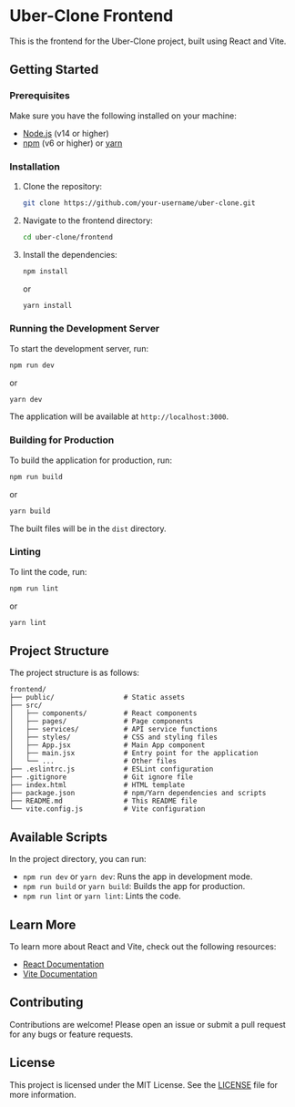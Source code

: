 # Uber-Clone Frontend

This is the frontend for the Uber-Clone project, built using React and Vite.

## Getting Started

### Prerequisites

Make sure you have the following installed on your machine:

- [Node.js](https://nodejs.org/) (v14 or higher)
- [npm](https://www.npmjs.com/) (v6 or higher) or [yarn](https://yarnpkg.com/)

### Installation

1. Clone the repository:

   ```sh
   git clone https://github.com/your-username/uber-clone.git
   ```

2. Navigate to the frontend directory:

   ```sh
   cd uber-clone/frontend
   ```

3. Install the dependencies:

   ```sh
   npm install
   ```

   or

   ```sh
   yarn install
   ```

### Running the Development Server

To start the development server, run:

```sh
npm run dev
```

or

```sh
yarn dev
```

The application will be available at `http://localhost:3000`.

### Building for Production

To build the application for production, run:

```sh
npm run build
```

or

```sh
yarn build
```

The built files will be in the `dist` directory.

### Linting

To lint the code, run:

```sh
npm run lint
```

or

```sh
yarn lint
```

## Project Structure

The project structure is as follows:

```
frontend/
├── public/                 # Static assets
├── src/
│   ├── components/         # React components
│   ├── pages/              # Page components
│   ├── services/           # API service functions
│   ├── styles/             # CSS and styling files
│   ├── App.jsx             # Main App component
│   ├── main.jsx            # Entry point for the application
│   └── ...                 # Other files
├── .eslintrc.js            # ESLint configuration
├── .gitignore              # Git ignore file
├── index.html              # HTML template
├── package.json            # npm/Yarn dependencies and scripts
├── README.md               # This README file
└── vite.config.js          # Vite configuration
```

## Available Scripts

In the project directory, you can run:

- `npm run dev` or `yarn dev`: Runs the app in development mode.
- `npm run build` or `yarn build`: Builds the app for production.
- `npm run lint` or `yarn lint`: Lints the code.

## Learn More

To learn more about React and Vite, check out the following resources:

- [React Documentation](https://reactjs.org/)
- [Vite Documentation](https://vitejs.dev/)

## Contributing

Contributions are welcome! Please open an issue or submit a pull request for any bugs or feature requests.

## License

This project is licensed under the MIT License. See the [LICENSE](../LICENSE) file for more information.
